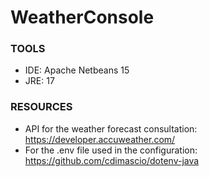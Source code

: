 # WeatherConsole

### TOOLS
+ IDE: Apache Netbeans 15 
+ JRE: 17

### RESOURCES

+ API for the weather forecast consultation: https://developer.accuweather.com/
+ For the .env file used in the configuration: https://github.com/cdimascio/dotenv-java

